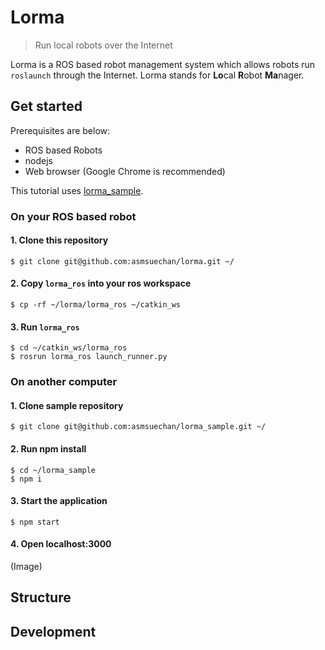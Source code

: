 # Lorma
> Run local robots over the Internet

Lorma is a ROS based robot management system which allows robots run `roslaunch` through the Internet. Lorma stands for **Lo**cal **R**obot **Ma**nager.

## Get started
Prerequisites are below:

* ROS based Robots
* nodejs
* Web browser (Google Chrome is recommended)

This tutorial uses [lorma_sample](https://github.com/asmsuechan/lorma_sample).

### On your ROS based robot
#### 1. Clone this repository
```
$ git clone git@github.com:asmsuechan/lorma.git ~/
```

#### 2. Copy `lorma_ros` into your ros workspace

```
$ cp -rf ~/lorma/lorma_ros ~/catkin_ws
```

#### 3. Run `lorma_ros`
```
$ cd ~/catkin_ws/lorma_ros
$ rosrun lorma_ros launch_runner.py
```

### On another computer
#### 1. Clone sample repository
```
$ git clone git@github.com:asmsuechan/lorma_sample.git ~/
```

#### 2. Run npm install
```
$ cd ~/lorma_sample
$ npm i
```

#### 3. Start the application
```
$ npm start
```

#### 4. Open localhost:3000
(Image)

## Structure


## Development
